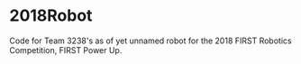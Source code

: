 # 2018Robot
Code for Team 3238's as of yet unnamed robot for the 2018 FIRST Robotics Competition, FIRST Power Up.

